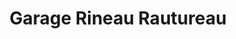 ---
title: "Garage Rineau Rautureau"
url: /lherbergement/garage-rineau-rautureau/
shop: Autowerkstatt
---